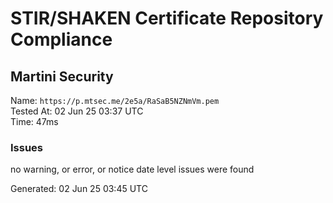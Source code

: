 # STIR/SHAKEN Certificate Repository Compliance

## Martini Security

Name: `https://p.mtsec.me/2e5a/RaSaB5NZNmVm.pem`\
Tested At: 02 Jun 25 03:37 UTC\
Time: 47ms

### Issues

no warning, or error, or notice date level issues were found

Generated: 02 Jun 25 03:45 UTC